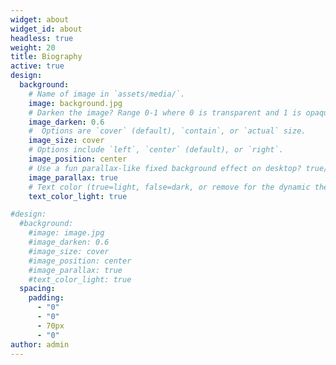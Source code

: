 ```yaml
---
widget: about
widget_id: about
headless: true
weight: 20
title: Biography
active: true
design:
  background:
    # Name of image in `assets/media/`.
    image: background.jpg
    # Darken the image? Range 0-1 where 0 is transparent and 1 is opaque.
    image_darken: 0.6
    #  Options are `cover` (default), `contain`, or `actual` size.
    image_size: cover
    # Options include `left`, `center` (default), or `right`.
    image_position: center
    # Use a fun parallax-like fixed background effect on desktop? true/false
    image_parallax: true
    # Text color (true=light, false=dark, or remove for the dynamic theme color).
    text_color_light: true

#design:
  #background:
    #image: image.jpg
    #image_darken: 0.6
    #image_size: cover
    #image_position: center
    #image_parallax: true
    #text_color_light: true
  spacing:
    padding:
      - "0"
      - "0"
      - 70px
      - "0"
author: admin
---
```

